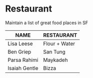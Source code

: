 # Restaurant
Maintain a list of great food places in SF

 NAME | RESTAURANT
---|---
Lisa Leese | Flour + Water
Ben Griep | San Tung
Parsa Rahimi | Maykadeh
Isaiah Gentle | Bizza
